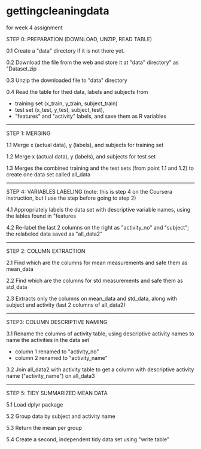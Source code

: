 # gettingcleaningdata
for week 4 assignment



STEP 0: PREPARATION (DOWNLOAD, UNZIP, READ TABLE)

0.1 Create a "data" directory if it is not there yet.

0.2 Download the file from the web and store it at "data" directory" as "Dataset.zip

0.3 Unzip the downloaded file to "data" directory

0.4 Read the table for thed data, labels and subjects from
- training set (x_train, y_train, subject_train)
- test set (x_test, y_test, subject_test), 
- "features" and "activity" labels,
and save them as R variables

-----------------------------------------------------------------
STEP 1: MERGING

1.1 Merge x (actual data), y (labels), and subjects for training set

1.2 Merge x (actual data), y (labels), and subjects for test set

1.3 Merges the combined training and the test sets (from point 1.1 and 1.2) to create one data set called all_data

-----------------------------------------------------------------
STEP 4: VARIABLES LABELING (note: this is step 4 on the Coursera instruction, but I use the step before going to step 2)

4.1 Appropriately labels the data set with descriptive variable names, using the lables found in "features

4.2 Re-label the last 2 columns on the right as "activity_no" and "subject"; the relabeled data saved as "all_data2"

-----------------------------------------------------------------
STEP 2: COLUMN EXTRACTION 

2.1 Find which are the columns for mean measurements and safe them as mean_data

2.2 Find which are the columns for std measurements and safe them as std_data

2.3 Extracts only the columns on mean_data and std_data, along with subject and activity (last 2 columns of all_data2)

-----------------------------------------------------------------
STEP3: COLUMN DESCRIPTIVE NAMING

3.1 Rename the columns of activity table, using descriptive activity names to name the activities in the data set
- column 1 renamed to "activity_no"
- column 2 renamed to "activity_name"

3.2 Join all_data2 with activity table to get a column with descriptive activity name ("activity_name") on all_data3

-----------------------------------------------------------------
STEP 5: TIDY SUMMARIZED MEAN DATA

5.1 Load dplyr package

5.2 Group data by subject and activity name

5.3 Return the mean per group

5.4 Create a second, independent tidy data set using "write.table"
